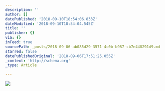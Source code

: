 ```yaml
---
description: ''
author: []
datePublished: '2018-09-10T18:54:06.833Z'
dateModified: '2018-09-10T18:54:04.545Z'
title: ''
publisher: {}
via: {}
inFeed: true
sourcePath: _posts/2018-09-06-ab085d29-3571-4c0b-b987-cb7e448291d9.md
starred: false
datePublishedOriginal: '2018-09-06T17:51:25.055Z'
_context: 'http://schema.org'
_type: Article

---
```

![](https://the-grid-user-content.s3-us-west-2.amazonaws.com/04d6312a-4922-4eef-b728-275d89239129.jpg)